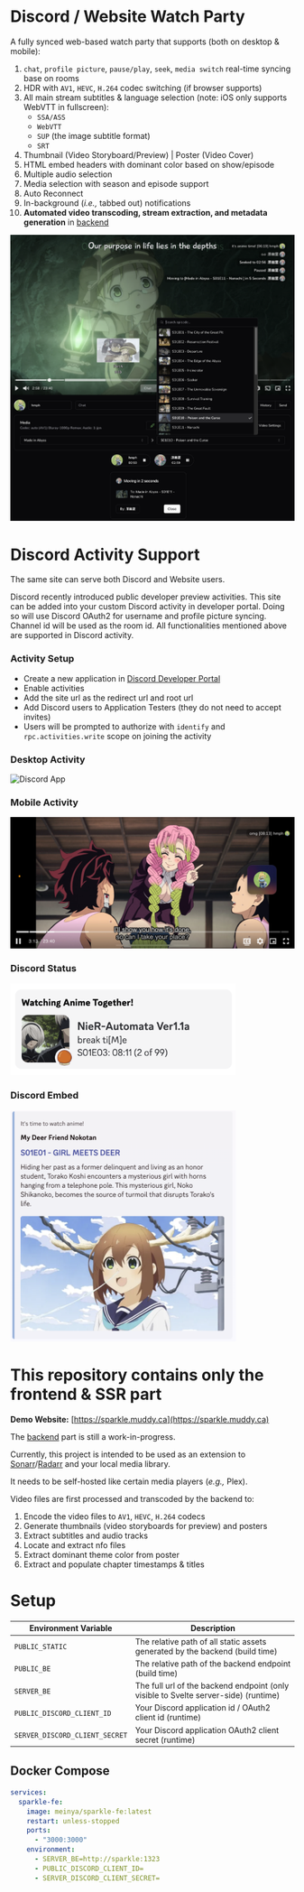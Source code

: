 # Discord / Website Watch Party

A fully synced web-based watch party that supports (both on desktop & mobile):

1. `chat`, `profile picture`, `pause/play`, `seek`, `media switch` real-time syncing base on rooms
2. HDR with `AV1`, `HEVC`, `H.264` codec switching (if browser supports)
3. All main stream subtitles & language selection (note: iOS only supports WebVTT in fullscreen):
    - `SSA/ASS`
    - `WebVTT`
    - `SUP` (the image subtitle format)
    - `SRT`
4. Thumbnail (Video Storyboard/Preview) | Poster (Video Cover)
5. HTML embed headers with dominant color based on show/episode
6. Multiple audio selection
7. Media selection with season and episode support
8. Auto Reconnect
9. In-background (_i.e.,_ tabbed out) notifications
10. **Automated video transcoding, stream extraction, and metadata generation** in [backend](https://github.com/Prushka/Sparkle-BE)

![Main Page](assets/main.png)

# Discord Activity Support

The same site can serve both Discord and Website users.

Discord recently introduced public developer preview activities.
This site can be added into your custom Discord activity in developer portal.
Doing so will use Discord OAuth2 for username and profile picture syncing.
Channel id will be used as the room id. All functionalities mentioned above are supported in Discord activity.


### Activity Setup

- Create a new application in [Discord Developer Portal](https://discord.com/developers/applications)
- Enable activities
- Add the site url as the redirect url and root url
- Add Discord users to Application Testers (they do not need to accept invites)
- Users will be prompted to authorize with `identify` and `rpc.activities.write` scope on joining the activity

### Desktop Activity
![Discord App](assets/app.png)

### Mobile Activity
![Discord App](assets/mobile.jpeg)

### Discord Status

<img src="assets/status.png" width="400" alt="Discord Status">

### Discord Embed

<img src="assets/embed.png" width="400" alt="Discord Embed">

# This repository contains only the frontend & SSR part

**Demo Website:** [https://sparkle.muddy.ca](https://sparkle.muddy.ca)

The [backend](https://github.com/Prushka/Sparkle-BE) part is still a work-in-progress.

Currently, this project is intended to be used as an extension to
[Sonarr](https://github.com/Sonarr/Sonarr)/[Radarr](https://github.com/Radarr/Radarr) and your local media library.

It needs to be self-hosted like certain media players (_e.g.,_ Plex).

Video files are first processed and transcoded by the backend to:

1. Encode the video files to `AV1`, `HEVC`, `H.264` codecs
2. Generate thumbnails (video storyboards for preview) and posters
3. Extract subtitles and audio tracks
4. Locate and extract nfo files
5. Extract dominant theme color from poster
6. Extract and populate chapter timestamps & titles

# Setup

| Environment Variable           | Description                                                                         |
|--------------------------------|-------------------------------------------------------------------------------------|
| `PUBLIC_STATIC`                | The relative path of all static assets generated by the backend (build time)        |
| `PUBLIC_BE`                    | The relative path of the backend endpoint (build time)                              |
| `SERVER_BE`                    | The full url of the backend endpoint (only visible to Svelte server-side) (runtime) |
| `PUBLIC_DISCORD_CLIENT_ID`     | Your Discord application id / OAuth2 client id (runtime)                            |
| `SERVER_DISCORD_CLIENT_SECRET` | Your Discord application OAuth2 client secret  (runtime)                            |

## Docker Compose

```yaml
services:
  sparkle-fe:
    image: meinya/sparkle-fe:latest
    restart: unless-stopped
    ports:
      - "3000:3000"
    environment:
      - SERVER_BE=http://sparkle:1323
      - PUBLIC_DISCORD_CLIENT_ID=
      - SERVER_DISCORD_CLIENT_SECRET=
```
